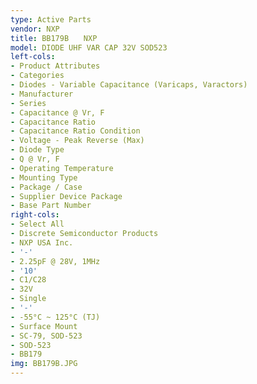```yaml
---
type: Active Parts
vendor: NXP
title: BB179B　　NXP
model: DIODE UHF VAR CAP 32V SOD523
left-cols:
- Product Attributes
- Categories
- Diodes - Variable Capacitance (Varicaps, Varactors)
- Manufacturer
- Series
- Capacitance @ Vr, F
- Capacitance Ratio
- Capacitance Ratio Condition
- Voltage - Peak Reverse (Max)
- Diode Type
- Q @ Vr, F
- Operating Temperature
- Mounting Type
- Package / Case
- Supplier Device Package
- Base Part Number
right-cols:
- Select All
- Discrete Semiconductor Products
- NXP USA Inc.
- '-'
- 2.25pF @ 28V, 1MHz
- '10'
- C1/C28
- 32V
- Single
- '-'
- -55°C ~ 125°C (TJ)
- Surface Mount
- SC-79, SOD-523
- SOD-523
- BB179
img: BB179B.JPG
---
```

